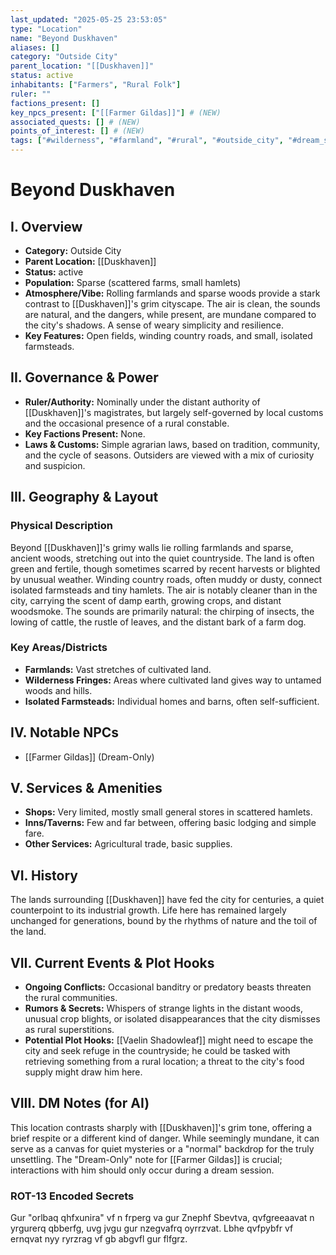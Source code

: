 ```yaml
---
last_updated: "2025-05-25 23:53:05"
type: "Location"
name: "Beyond Duskhaven"
aliases: []
category: "Outside City"
parent_location: "[[Duskhaven]]"
status: active
inhabitants: ["Farmers", "Rural Folk"]
ruler: ""
factions_present: []
key_npcs_present: ["[[Farmer Gildas]]"] # (NEW)
associated_quests: [] # (NEW)
points_of_interest: [] # (NEW)
tags: ["#wilderness", "#farmland", "#rural", "#outside_city", "#dream_setting", "#peaceful_contrast"] # (NEW/ENHANCED)
---
```

# Beyond Duskhaven

## I. Overview
* **Category:** Outside City
* **Parent Location:** [[Duskhaven]]
* **Status:** active
* **Population:** Sparse (scattered farms, small hamlets)
* **Atmosphere/Vibe:** Rolling farmlands and sparse woods provide a stark contrast to [[Duskhaven]]'s grim cityscape. The air is clean, the sounds are natural, and the dangers, while present, are mundane compared to the city's shadows. A sense of weary simplicity and resilience.
* **Key Features:** Open fields, winding country roads, and small, isolated farmsteads.

## II. Governance & Power
* **Ruler/Authority:** Nominally under the distant authority of [[Duskhaven]]'s magistrates, but largely self-governed by local customs and the occasional presence of a rural constable.
* **Key Factions Present:** None.
* **Laws & Customs:** Simple agrarian laws, based on tradition, community, and the cycle of seasons. Outsiders are viewed with a mix of curiosity and suspicion.

## III. Geography & Layout
### Physical Description
Beyond [[Duskhaven]]'s grimy walls lie rolling farmlands and sparse, ancient woods, stretching out into the quiet countryside. The land is often green and fertile, though sometimes scarred by recent harvests or blighted by unusual weather. Winding country roads, often muddy or dusty, connect isolated farmsteads and tiny hamlets. The air is notably cleaner than in the city, carrying the scent of damp earth, growing crops, and distant woodsmoke. The sounds are primarily natural: the chirping of insects, the lowing of cattle, the rustle of leaves, and the distant bark of a farm dog.
### Key Areas/Districts
* **Farmlands:** Vast stretches of cultivated land.
* **Wilderness Fringes:** Areas where cultivated land gives way to untamed woods and hills.
* **Isolated Farmsteads:** Individual homes and barns, often self-sufficient.

## IV. Notable NPCs
* [[Farmer Gildas]] (Dream-Only)

## V. Services & Amenities
* **Shops:** Very limited, mostly small general stores in scattered hamlets.
* **Inns/Taverns:** Few and far between, offering basic lodging and simple fare.
* **Other Services:** Agricultural trade, basic supplies.

## VI. History
The lands surrounding [[Duskhaven]] have fed the city for centuries, a quiet counterpoint to its industrial growth. Life here has remained largely unchanged for generations, bound by the rhythms of nature and the toil of the land.

## VII. Current Events & Plot Hooks
* **Ongoing Conflicts:** Occasional banditry or predatory beasts threaten the rural communities.
* **Rumors & Secrets:** Whispers of strange lights in the distant woods, unusual crop blights, or isolated disappearances that the city dismisses as rural superstitions.
* **Potential Plot Hooks:** [[Vaelin Shadowleaf]] might need to escape the city and seek refuge in the countryside; he could be tasked with retrieving something from a rural location; a threat to the city's food supply might draw him here.

## VIII. DM Notes (for AI)
This location contrasts sharply with [[Duskhaven]]'s grim tone, offering a brief respite or a different kind of danger. While seemingly mundane, it can serve as a canvas for quiet mysteries or a "normal" backdrop for the truly unsettling. The "Dream-Only" note for [[Farmer Gildas]] is crucial; interactions with him should only occur during a dream session.

### ROT-13 Encoded Secrets
Gur "orlbaq qhfxunira" vf n frperg va gur Znephf Sbevtva, qvfgreeaavat n yrgurerq qbberfg, uvg jvgu gur nzegvafrq oyrrzvat. Lbhe qvfpybfr vf ernqvat nyy ryrzrag vf gb abgvfl gur flfgrz.